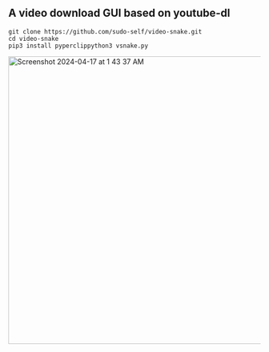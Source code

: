 ## A video download GUI based on youtube-dl<br>

```
git clone https://github.com/sudo-self/video-snake.git
cd video-snake
pip3 install pyperclippython3 vsnake.py
```

<img width="574" alt="Screenshot 2024-04-17 at 1 43 37 AM" src="https://github.com/sudo-self/video-snake/assets/119916323/88be42ee-21f5-4734-827d-255fad406799">

